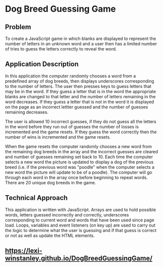 # Dog Breed Guessing Game

## Problem
To create a JavaScript game in which blanks are displayed to represent the number of letters in an unknown word and a user then has a limited number of tries to guess the letters correctly to reveal the word. 

## Application Description
In this application the computer randomly chooses a word from a predefined array of dog breeds, then displays underscores corresponding to the number of letters. The user then presses keys to guess letters that may be in the word. If they guess a letter that is in the word the appropriate blanks are changed to that letter and the number of letters remaining in the word decreases. If they guess a letter that is not in the word it is displayed on the page as an incorrect lettter guessed and the number of guesses remaining decreases. 

The user is allowed 10 incorrect guesses, if they do not guess all the letters in the word before they run out of guesses the number of losses is incremented and the game resets. If they guess the word correctly then the number of wins is incremented and the game resets. 

When the game resets the computer randomly chooses a new word from the remaining dog breeds in the array and the incorrect guesses are cleared and number of guesses remaining set back to 10. Each time the computer selects a new word the picture is updated to display a dog of the previous breed (i.e. if the previous word was "poodle" when the computer selects a new word the picture will update to be of a poodle). The computer will go through each word in the array once before beginning to repeat words. There are 20 unique dog breeds in the game. 

## Technical Approach 
This application is written with JavaScript. Arrays are used to hold possible words, letters guessed incorrectly and correctly, underscores corresponding to current word and words that have been used since page load. Loops, variables and event listeners (on key up) are used to carry out the logic to determine what the user is guessing and if that guess is correct or not as well as update the HTML elements.

## https://lexi-winstanley.github.io/DogBreedGuessingGame/
